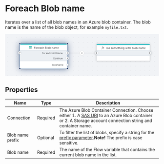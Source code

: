# Foreach Blob name

Iterates over a list of all blob names in an Azure blob container. The blob name is the name of the blob object, for example `myfile.txt`. 

![img](../../../../images/flow/foreach-blob-name.png)

## Properties

| Name             | Type      |Description                                             |
|------------------|-----------|--------------------------------------------------------|
| Connection       | Required  | The Azure Blob Container Connection. Choose either 1. A [SAS URI](https://learn.microsoft.com/en-us/azure/storage/common/storage-sas-overview) to an Azure Blob container or 2. A Storage account connection string and container name.       |
| Blob name prefix | Optional  | To filter the list of blobs, specify a string for the [prefix parameter](https://learn.microsoft.com/en-us/azure/storage/blobs/storage-blobs-list#filter-results-with-a-prefix).**Note!** The prefix is case sensitive. |
| Blob name | Required | The name of the Flow variable that contains the current blob name in the list. |